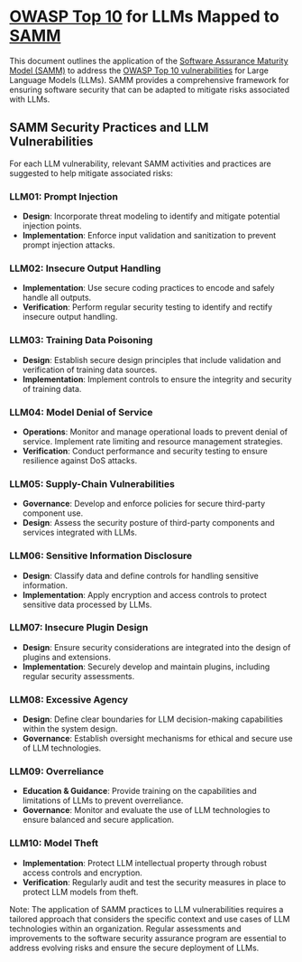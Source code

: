 # [OWASP Top 10](https://owasp.org/www-project-top-ten/) for LLMs Mapped to [SAMM](https://owaspsamm.org/model/)

This document outlines the application of the [Software Assurance Maturity Model (SAMM)](https://owaspsamm.org/model/) to address the [OWASP Top 10 vulnerabilities](https://owasp.org/www-project-top-ten/) for Large Language Models (LLMs). SAMM provides a comprehensive framework for ensuring software security that can be adapted to mitigate risks associated with LLMs.

## SAMM Security Practices and LLM Vulnerabilities

For each LLM vulnerability, relevant SAMM activities and practices are suggested to help mitigate associated risks:

### LLM01: Prompt Injection

- **Design**: Incorporate threat modeling to identify and mitigate potential injection points.
- **Implementation**: Enforce input validation and sanitization to prevent prompt injection attacks.

### LLM02: Insecure Output Handling

- **Implementation**: Use secure coding practices to encode and safely handle all outputs.
- **Verification**: Perform regular security testing to identify and rectify insecure output handling.

### LLM03: Training Data Poisoning

- **Design**: Establish secure design principles that include validation and verification of training data sources.
- **Implementation**: Implement controls to ensure the integrity and security of training data.

### LLM04: Model Denial of Service

- **Operations**: Monitor and manage operational loads to prevent denial of service. Implement rate limiting and resource management strategies.
- **Verification**: Conduct performance and security testing to ensure resilience against DoS attacks.

### LLM05: Supply-Chain Vulnerabilities

- **Governance**: Develop and enforce policies for secure third-party component use.
- **Design**: Assess the security posture of third-party components and services integrated with LLMs.

### LLM06: Sensitive Information Disclosure

- **Design**: Classify data and define controls for handling sensitive information.
- **Implementation**: Apply encryption and access controls to protect sensitive data processed by LLMs.

### LLM07: Insecure Plugin Design

- **Design**: Ensure security considerations are integrated into the design of plugins and extensions.
- **Implementation**: Securely develop and maintain plugins, including regular security assessments.

### LLM08: Excessive Agency

- **Design**: Define clear boundaries for LLM decision-making capabilities within the system design.
- **Governance**: Establish oversight mechanisms for ethical and secure use of LLM technologies.

### LLM09: Overreliance

- **Education & Guidance**: Provide training on the capabilities and limitations of LLMs to prevent overreliance.
- **Governance**: Monitor and evaluate the use of LLM technologies to ensure balanced and secure application.

### LLM10: Model Theft

- **Implementation**: Protect LLM intellectual property through robust access controls and encryption.
- **Verification**: Regularly audit and test the security measures in place to protect LLM models from theft.

Note: The application of SAMM practices to LLM vulnerabilities requires a tailored approach that considers the specific context and use cases of LLM technologies within an organization. Regular assessments and improvements to the software security assurance program are essential to address evolving risks and ensure the secure deployment of LLMs.
